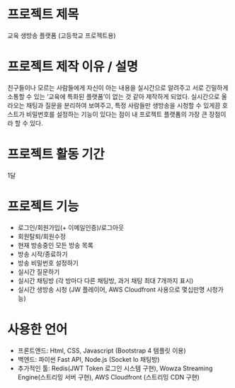 # 프로젝트 제목
교육 생방송 플랫폼
(고등학교 프로젝트용)

# 프로젝트 제작 이유 / 설명
친구들이나 모르는 사람들에게 자신이 아는 내용을 실시간으로 알려주고 서로 긴밀하게 소통할 수 있는 ‘교육에 특화된 플랫폼’이 없는 것 같아 제작하게 되었다. 실시간으로 올라오는 채팅과 질문을 분리하여 보여주고, 특정 사람들만 생방송을 시청할 수 있게끔 호스트가 비밀번호를 설정하는 기능이 있다는 점이 내 프로젝트 플랫폼의 가장 큰 장점이라 할 수 있다.

# 프로젝트 활동 기간
1달

# 프로젝트 기능
* 로그인/회원가입(+ 이메일인증)/로그아웃
* 회원탈퇴/회원수정
* 현재 방송중인 모든 방송 목록
* 방송 시작/종료하기
* 방송 비밀번호 설정하기
* 실시간 질문하기
* 실시간 채팅방 (각 방마다 다른 채팅방, 과거 채팅 최대 7개까지 표시)
* 실시간 생방송 시청 (JW 플레이어, AWS Cloudfront 사용으로 몇십만명 시청가능)

# 사용한 언어
* 프론트엔드: Html, CSS, Javascript (Bootstrap 4 템플릿 이용)
* 백엔드: 파이썬 Fast API, Node.js (Socket Io 채팅방)
* 추가적인 툴: Redis(JWT Token 로그인 시스템 구현), Wowza Streaming Engine(스트리밍 서버 구현), AWS Cloudfront (스트리밍 CDN 구현)

